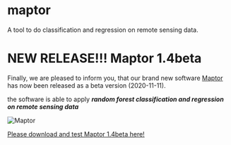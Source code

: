 # maptor
A tool to do classification and regression on remote sensing data.


# NEW RELEASE!!! Maptor 1.4beta
Finally, we are pleased to inform you, that our brand new software [Maptor](https://datenportal.wetscapes.de/dataset/maptor-0-0) has now been released as a beta version (2020-11-11).

the software is able to apply 
***random forest classification and regression on remote sensing data***

![Maptor](http://flobeyer.de/img/Maptor_Screenshot.JPG "Maptor 1.4beta")

[Please download and test Maptor 1.4beta here!](https://datenportal.wetscapes.de/dataset/maptor-0-0)

